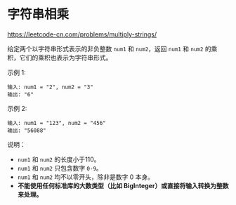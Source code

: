 # 字符串相乘

https://leetcode-cn.com/problems/multiply-strings/

给定两个以字符串形式表示的非负整数 `num1` 和 `num2`，返回 `num1` 和 `num2` 的乘积，它们的乘积也表示为字符串形式。

示例 1:

```
输入: num1 = "2", num2 = "3"
输出: "6"
```

示例 2:

```
输入: num1 = "123", num2 = "456"
输出: "56088"
```

说明：

- `num1` 和 `num2` 的长度小于110。
- `num1` 和 `num2` 只包含数字 `0-9`。
- `num1` 和 `num2` 均不以零开头，除非是数字 0 本身。
- **不能使用任何标准库的大数类型（比如 BigInteger）或直接将输入转换为整数来处理。**
